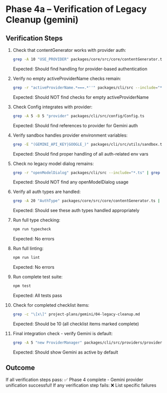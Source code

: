 # Phase 4a – Verification of Legacy Cleanup (gemini)

## Verification Steps

1. Check that contentGenerator works with provider auth:

   ```bash
   grep -A 10 "USE_PROVIDER" packages/core/src/core/contentGenerator.ts
   ```

   Expected: Should find handling for provider-based authentication

2. Verify no empty activeProviderName checks remain:

   ```bash
   grep -r "activeProviderName.*===.*''" packages/cli/src --include="*.ts" | grep -v "test"
   ```

   Expected: Should NOT find checks for empty activeProviderName

3. Check Config integrates with provider:

   ```bash
   grep -A 5 -B 5 "provider" packages/cli/src/config/Config.ts
   ```

   Expected: Should find references to provider for Gemini auth

4. Verify sandbox handles provider environment variables:

   ```bash
   grep -E "(GEMINI_API_KEY|GOOGLE_)" packages/cli/src/utils/sandbox.ts
   ```

   Expected: Should find proper handling of all auth-related env vars

5. Check no legacy model dialog remains:

   ```bash
   grep -r "openModelDialog" packages/cli/src --include="*.ts" | grep -v "test"
   ```

   Expected: Should NOT find any openModelDialog usage

6. Verify all auth types are handled:

   ```bash
   grep -A 20 "AuthType" packages/core/src/core/contentGenerator.ts | grep -E "(USE_GEMINI|USE_VERTEX_AI|LOGIN_WITH_GOOGLE)"
   ```

   Expected: Should see these auth types handled appropriately

7. Run full type checking:

   ```bash
   npm run typecheck
   ```

   Expected: No errors

8. Run full linting:

   ```bash
   npm run lint
   ```

   Expected: No errors

9. Run complete test suite:

   ```bash
   npm test
   ```

   Expected: All tests pass

10. Check for completed checklist items:

    ```bash
    grep -c "\[x\]" project-plans/gemini/04-legacy-cleanup.md
    ```

    Expected: Should be 10 (all checklist items marked complete)

11. Final integration check - verify Gemini is default:
    ```bash
    grep -A 5 "new ProviderManager" packages/cli/src/providers/providerManagerInstance.ts
    ```
    Expected: Should show Gemini as active by default

## Outcome

If all verification steps pass: ✅ Phase 4 complete - Gemini provider unification successful!
If any verification step fails: ❌ List specific failures
